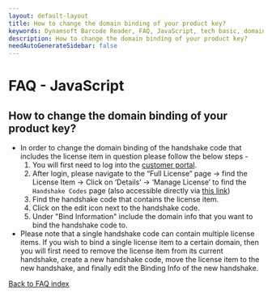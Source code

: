 ```yaml
---
layout: default-layout
title: How to change the domain binding of your product key?
keywords: Dynamsoft Barcode Reader, FAQ, JavaScript, tech basic, domain binding, product key
description: How to change the domain binding of your product key?
needAutoGenerateSidebar: false
---
```


# FAQ - JavaScript

## How to change the domain binding of your product key?

- In order to change the domain binding of the handshake code that includes the license item in question please follow the below steps -
  1. You will first need to log into the [customer portal](https://www.dynamsoft.com/customer/index).
  2. After login, please navigate to the “Full License” page -> find the License Item -> Click on ‘Details’ -> ‘Manage License’ to find the `Handshake Codes` page (also accessible directly via [this link](https://www.dynamsoft.com/lts/index.html#/handshakeCodes))
  3. Find the handshake code that contains the license item.
  4. Click on the edit icon next to the handshake code.
  5. Under "Bind Information" include the domain info that you want to bind the handshake code to.
- Please note that a single handshake code can contain multiple license items. If you wish to bind a single license item to a certain domain, then you will first need to remove the license item from its current handshake, create a new handshake code, move the license item to the new handshake, and finally edit the Binding Info of the new handshake.

[Back to FAQ index](index.md)
